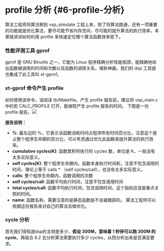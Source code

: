 # profile 分析 {#6-profile-分析}

算法工程师将算法移到 vsp\_simulate 工程上来，除了将算法跑通，还有一项重要的功能就是优化算法，要尽可能节省内存空间，尽可能的提升算法的执行效率，本章就讲讲如何利用 profile 来快速定位哪个算法函数效率低下。

### 性能评测工具 gprof

gprof 是 GNU Binutils 之一，它能为 Linux 程序精确分析性能瓶颈，能精确地给出函数被调用的时间和次数以及函数的调用关系，堪称神器。我们的 dsp 工具链也集成了此工具叫 xt-gprof。

### xt-gprof 命令产生 profile

如何使用该命令，请阅读 tb/Makefile。产生 profile 报告前，建议将 vsp\_main.c 中的宏 CALC\_PROFILE 打开，能缩短产生 profile 报告的时间。 下图是一份 profile 报告。![](https://nationalchip.gitbooks.io/vsp_simulate/content/assets/选区_115.png)

**报告说明：**

* **%**: 最左边的 %，它表示该函数消耗时间占程序所有时间百分比，注意这个是占整个程序生命期的百分比，可以考虑通过优化此函数来提升算法的执行效率。
* **cumulative cycles\(K\)**: 函数累积所执行的 cycles 数，单位是 K，一般没有太多实际意义。
* **self cycles\(K\)**: 整个程序生命期内，函数本身执行时间和，注意不包含调用的时间，理论上等于 calls \* （self cycles/call），也没有太多实际意义。
* **calls**: 整个程序生命期内，函数调用的次数
* **self cycles/call**: 函数平均执行时间，注意不包含调用时间
* **total cycles/call**: 函数平均执行时间，包含调用时间，这个指标应该是重点关照的时间。
* **name**: 函数名称，需要注意的是静态函数是不会被跟踪的。 算法工程师可以依据这份报告来对自己的算法去做优化。

### cycle 分析

首先我们得知道dsp的主频是多少，**假设 300M，意味着 1 秒钟可以跑 300M 的 cycle**。再结合 6.2 去分析算法需要执行多少 cycles，从而分析出来是否满足要求。

